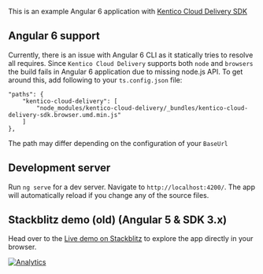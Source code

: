 This is an example Angular 6 application with [Kentico Cloud Delivery SDK](https://github.com/Enngage/kentico-cloud-js)

## Angular 6 support

Currently, there is an issue with Angular 6 CLI as it statically tries to resolve all requires. Since `Kentico Cloud Delivery` supports both `node` and `browsers` the build fails in Angular 6 application due to missing node.js API. To get around this, add following to your `ts.config.json` file:

```
"paths": {
    "kentico-cloud-delivery": [
        "node_modules/kentico-cloud-delivery/_bundles/kentico-cloud-delivery-sdk.browser.umd.min.js"
    ]
},
```

The path may differ depending on the configuration of your `BaseUrl`

## Development server

Run `ng serve` for a dev server. Navigate to `http://localhost:4200/`. The app will automatically reload if you change any of the source files.

## Stackblitz demo (old) (Angular 5 & SDK 3.x)

Head over to the [Live demo on Stackblitz](https://stackblitz.com/edit/kentico-cloud-angular-5-demo) to explore the app directly in your browser.

[![Analytics](https://ga-beacon.appspot.com/UA-69014260-4/Enngage/KenticoCloudSampleAngularApp?pixel)](https://github.com/igrigorik/ga-beacon)

